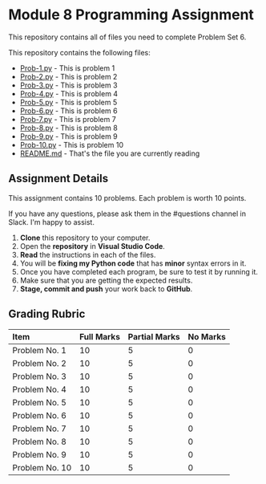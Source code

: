 # Module 8 Programming Assignment

This repository contains all of files you need to complete Problem Set 6.

This repository contains the following files:

- [Prob-1.py](Prob-1.py) - This is problem 1
- [Prob-2.py](Prob-2.py) - This is problem 2
- [Prob-3.py](Prob-3.py) - This is problem 3
- [Prob-4.py](Prob-4.py) - This is problem 4
- [Prob-5.py](Prob-5.py) - This is problem 5
- [Prob-6.py](Prob-6.py) - This is problem 6
- [Prob-7.py](Prob-7.py) - This is problem 7
- [Prob-8.py](Prob-8.py) - This is problem 8
- [Prob-9.py](Prob-9.py) - This is problem 9
- [Prob-10.py](Prob-10.py) - This is problem 10
- [README.md](README.md) - That's the file you are currently reading

## Assignment Details

This assignment contains 10 problems. Each problem is worth 10 points.

If you have any questions, please ask them in the #questions channel in Slack. I'm happy to assist.

1. **Clone** this repository to your computer.
2. Open the **repository** in **Visual Studio Code**.
3. **Read** the instructions in each of the files.
4. You will be **fixing my Python code** that has **minor** syntax errors in it.
5. Once you have completed each program, be sure to test it by running it.
6. Make sure that you are getting the expected results.
7. **Stage, commit and push** your work back to **GitHub**.

## Grading Rubric

| Item           | Full Marks | Partial Marks | No Marks |
| :------------- | :--------- | :------------ | :------- |
| Problem No. 1  | 10         | 5             | 0        |
| Problem No. 2  | 10         | 5             | 0        |
| Problem No. 3  | 10         | 5             | 0        |
| Problem No. 4  | 10         | 5             | 0        |
| Problem No. 5  | 10         | 5             | 0        |
| Problem No. 6  | 10         | 5             | 0        |
| Problem No. 7  | 10         | 5             | 0        |
| Problem No. 8  | 10         | 5             | 0        |
| Problem No. 9  | 10         | 5             | 0        |
| Problem No. 10 | 10         | 5             | 0        |
